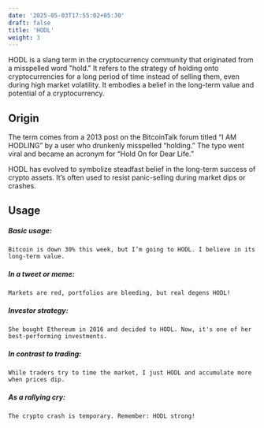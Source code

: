 ```yaml
---
date: '2025-05-03T17:55:02+05:30'
draft: false
title: 'HODL'
weight: 3
---
```


HODL is a slang term in the cryptocurrency community that originated from a misspelled word "hold." It refers to the strategy of holding onto cryptocurrencies for a long period of time instead of selling them, even during high market volatility. It embodies a belief in the long-term value and potential of a cryptocurrency.

## Origin
The term comes from a 2013 post on the BitcoinTalk forum titled “I AM HODLING” by a user who drunkenly misspelled “holding.” The typo went viral and became an acronym for “Hold On for Dear Life.”

HODL has evolved to symbolize steadfast belief in the long-term success of crypto assets. It’s often used to resist panic-selling during market dips or crashes.

## Usage

##### Basic usage:
`Bitcoin is down 30% this week, but I’m going to HODL. I believe in its long-term value.`

##### In a tweet or meme:
`Markets are red, portfolios are bleeding, but real degens HODL!`

##### Investor strategy:
`She bought Ethereum in 2016 and decided to HODL. Now, it's one of her best-performing investments.`

##### In contrast to trading:
`While traders try to time the market, I just HODL and accumulate more when prices dip.`

##### As a rallying cry:
`The crypto crash is temporary. Remember: HODL strong!`
